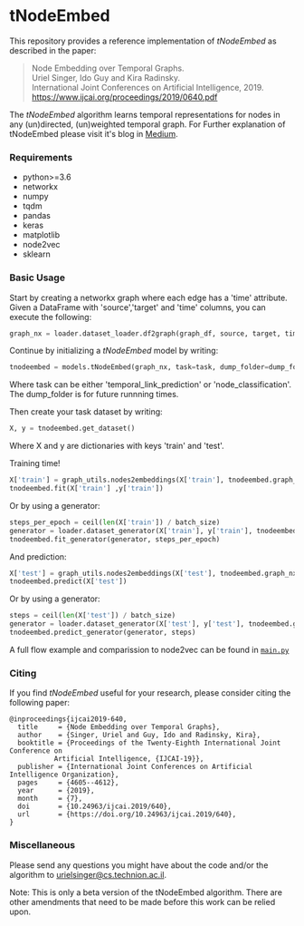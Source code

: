 # tNodeEmbed

This repository provides a reference implementation of *tNodeEmbed* as described in the paper:<br>
> Node Embedding over Temporal Graphs.<br>
> Uriel Singer, Ido Guy and Kira Radinsky.<br>
> International Joint Conferences on Artificial Intelligence, 2019.<br>
> https://www.ijcai.org/proceedings/2019/0640.pdf<Insert paper link>

The *tNodeEmbed* algorithm learns temporal representations for nodes in any (un)directed, (un)weighted temporal graph.
For Further explanation of tNodeEmbed please visit it's blog in [Medium](https://medium.com/@urielsinger/tnodeembed-node-embedding-over-temporal-graphs-b7bcbf59938f). 

### Requirements
 - python>=3.6
 - networkx
 - numpy
 - tqdm
 - pandas
 - keras
 - matplotlib
 - node2vec
 - sklearn

### Basic Usage

Start by creating a networkx graph where each edge has a 'time' attribute. Given a DataFrame with 'source','target' and 'time' columns, you can execute the following:
```python
graph_nx = loader.dataset_loader.df2graph(graph_df, source, target, time, create_using=nx.Graph())
```

Continue by initializing a *tNodeEmbed* model by writing:<br/>
```python
tnodeembed = models.tNodeEmbed(graph_nx, task=task, dump_folder=dump_folder)
```
Where task can be either 'temporal_link_prediction' or 'node_classification'. The dump_folder is for future runnning times.



Then create your task dataset by writing:<br/>
```python
X, y = tnodeembed.get_dataset()
```
Where X and y are dictionaries with keys 'train' and 'test'.



Training time!
```python
X['train'] = graph_utils.nodes2embeddings(X['train'], tnodeembed.graph_nx, tnodeembed.train_time_steps)
tnodeembed.fit(X['train'] ,y['train'])
```
Or by using a generator: 
```python
steps_per_epoch = ceil(len(X['train']) / batch_size)
generator = loader.dataset_generator(X['train'], y['train'], tnodeembed.graph_nx, tnodeembed.train_time_steps, batch_size=batch_size)
tnodeembed.fit_generator(generator, steps_per_epoch)
```
    
And prediction:
```python
X['test'] = graph_utils.nodes2embeddings(X['test'], tnodeembed.graph_nx, tnodeembed.train_time_steps)
tnodeembed.predict(X['test'])
```
Or by using a generator:
```python
steps = ceil(len(X['test']) / batch_size)
generator = loader.dataset_generator(X['test'], y['test'], tnodeembed.graph_nx, tnodeembed.train_time_steps, batch_size=batch_size, shuffle=False)
tnodeembed.predict_generator(generator, steps)
```

A full flow example and comparission to node2vec can be found in [``main.py``](src/main.py)

### Citing
If you find *tNodeEmbed* useful for your research, please consider citing the following paper:

	@inproceedings{ijcai2019-640,
	  title     = {Node Embedding over Temporal Graphs},
	  author    = {Singer, Uriel and Guy, Ido and Radinsky, Kira},
	  booktitle = {Proceedings of the Twenty-Eighth International Joint Conference on
		       Artificial Intelligence, {IJCAI-19}},
	  publisher = {International Joint Conferences on Artificial Intelligence Organization},             
	  pages     = {4605--4612},
	  year      = {2019},
	  month     = {7},
	  doi       = {10.24963/ijcai.2019/640},
	  url       = {https://doi.org/10.24963/ijcai.2019/640},
	}



### Miscellaneous

Please send any questions you might have about the code and/or the algorithm to <urielsinger@cs.technion.ac.il>.

Note: This is only a beta version of the tNodeEmbed algorithm. There are other amendments that need to be made before this work can be relied upon.
